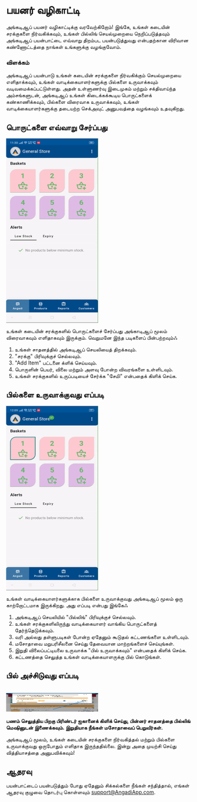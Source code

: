 # பயனர் வழிகாட்டி

அங்கடிஆப் பயனர் வழிகாட்டிக்கு வரவேற்கிறோம்! இங்கே, உங்கள் கடையின் சரக்குகளை நிர்வகிக்கவும், உங்கள் பில்லிங் செயல்முறையை நெறிப்படுத்தவும் அங்கடிஆப் பயன்பாட்டை எவ்வாறு திறம்பட பயன்படுத்துவது என்பதற்கான விரிவான கண்ணோட்டத்தை நாங்கள் உங்களுக்கு வழங்குவோம்.

### விளக்கம்

அங்கடிஆப் பயன்பாடு உங்கள் கடையின் சரக்குகளை நிர்வகிக்கும் செயல்முறையை எளிதாக்கவும், உங்கள் வாடிக்கையாளர்களுக்கு பில்களை உருவாக்கவும் வடிவமைக்கப்பட்டுள்ளது. அதன் உள்ளுணர்வு இடைமுகம் மற்றும் சக்திவாய்ந்த அம்சங்களுடன், அங்கடிஆப் உங்கள் கிடைக்கக்கூடிய பொருட்களைக் கண்காணிக்கவும், பில்களை விரைவாக உருவாக்கவும், உங்கள் வாடிக்கையாளர்களுக்கு தடையற்ற செக்அவுட் அனுபவத்தை வழங்கவும் உதவுகிறது.

## பொருட்களை எவ்வாறு சேர்ப்பது <br>

<div style="width: 250px; height: 500px; overflow: hidden;">
  <img src="\.vitepress\assets\add_item.gif" alt="Add Items" style="width: 100%; height: 100%;">
</div>

உங்கள் கடையின் சரக்குகளில் பொருட்களைச் சேர்ப்பது அங்காடிஆப் மூலம் விரைவாகவும் எளிதாகவும் இருக்கும். வெறுமனே இந்த படிகளைப் பின்பற்றவும்ஃ

1. உங்கள் சாதனத்தில் அங்கடிஆப் செயலியைத் திறக்கவும்.
2. "சரக்கு" பிரிவுக்குச் செல்லவும்.
3. "Add Item" பட்டனை க்ளிக் செய்யவும்.
4. பொருளின் பெயர், விலை மற்றும் அளவு போன்ற விவரங்களை உள்ளிடவும்.
5. உங்கள் சரக்குகளில் உருப்படியைச் சேர்க்க "சேமி" என்பதைக் கிளிக் செய்க.

## பில்களை உருவாக்குவது எப்படி <br>

<div style="width: 250px; height: 500px; overflow: hidden;">
  <img src="\.vitepress\assets\make_bill.gif" alt="Generate Bills" style="width: 100%; height: 100%;">
</div>

உங்கள் வாடிக்கையாளர்களுக்காக பில்களை உருவாக்குவது அங்கடிஆப் மூலம் ஒரு காற்றோட்டமாக இருக்கிறது. அது எப்படி என்பது இங்கேஃ

1. அங்கடிஆப் செயலியில் "பில்லிங்" பிரிவுக்குச் செல்லவும்.
2. உங்கள் சரக்குகளிலிருந்து வாடிக்கையாளர் வாங்கிய பொருட்களைத் தேர்ந்தெடுக்கவும்.
3. வரி அல்லது தள்ளுபடிகள் போன்ற ஏதேனும் கூடுதல் கட்டணங்களை உள்ளிடவும்.
4. மசோதாவை மறுபரிசீலனை செய்து தேவையான மாற்றங்களைச் செய்யுங்கள்.
5. இறுதி விலைப்பட்டியலை உருவாக்க "பில் உருவாக்கவும்" என்பதைக் கிளிக் செய்க.
6. கட்டணத்தை செலுத்த உங்கள் வாடிக்கையாளருக்கு பில் கொடுங்கள்.


## பில் அச்சிடுவது எப்படி


<br>


<img src="\.vitepress\assets\7.jpeg" width="250" height="50">

**பணம் செலுத்திய பிறகு பிரிண்டர் ஐகானைக் கிளிக் செய்து, பின்னர் சாதனத்தை பில்லிங் மெஷினுடன் இணைக்கவும். இறுதியாக நீங்கள் மசோதாவைப் பெறுவீர்கள்.**



அங்கடிஆப் மூலம், உங்கள் கடையின் சரக்குகளை நிர்வகித்தல் மற்றும் பில்களை உருவாக்குவது ஒருபோதும் எளிதாக இருந்ததில்லை. இன்று அதை முயற்சி செய்து வித்தியாசத்தை அனுபவிக்கவும்!

## ஆதரவு

பயன்பாட்டைப் பயன்படுத்தும் போது ஏதேனும் சிக்கல்களை நீங்கள் சந்தித்தால், எங்கள் ஆதரவு குழுவை தொடர்பு கொள்ளவும் support@AngadiApp.com.